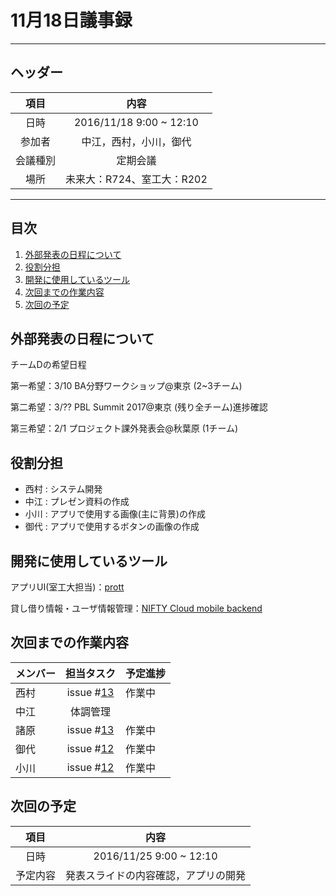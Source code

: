 # 11月18日議事録

---

## ヘッダー

|項目|内容|
|:--:|:--:|
| 日時 | 2016/11/18  9:00 ~ 12:10|
| 参加者 | 中江，西村，小川，御代 |
| 会議種別 | 定期会議 |
| 場所 | 未来大：R724、室工大：R202 |

---

## 目次

1. [外部発表の日程について](#anchar1)
2. [役割分担](#anchar2)
3. [開発に使用しているツール](#anchar3)
4. [次回までの作業内容](#anchar4)
5. [次回の予定](#anchar5)

## <div id="anchar1"/>外部発表の日程について

チームDの希望日程

第一希望：3/10 BA分野ワークショップ@東京 (2~3チーム)

第二希望：3/?? PBL Summit 2017@東京 (残り全チーム)進捗確認

第三希望：2/1 プロジェクト課外発表会@秋葉原 (1チーム)


## <div id="anchar2"/>役割分担

- 西村 : システム開発
- 中江 : プレゼン資料の作成
- 小川 : アプリで使用する画像(主に背景)の作成
- 御代 : アプリで使用するボタンの画像の作成

## <div id="anchar3" />開発に使用しているツール
アプリUI(室工大担当)：[prott](https://prottapp.com/p/d5a377)

貸し借り情報・ユーザ情報管理：[NIFTY Cloud mobile backend](http://mb.cloud.nifty.com/)

## <div id="anchar4"/>次回までの作業内容

| メンバー | 担当タスク | 予定進捗 |
| :-- | :--: | :-- |
| 西村 | issue #[13](https://github.com/enpit2016fun/pbl_d/issues/13) | 作業中 |
| 中江 | 体調管理 |  |
| 諸原 | issue #[13](https://github.com/enpit2016fun/pbl_d/issues/13) | 作業中 |
| 御代 | issue #[12](https://github.com/enpit2016fun/pbl_d/issues/12) | 作業中 |
| 小川 | issue #[12](https://github.com/enpit2016fun/pbl_d/issues/12) | 作業中 |

## <div id="anchar5"/>次回の予定

|項目|内容|
|:--:|:--:|
| 日時 | 2016/11/25  9:00 ~ 12:10|
| 予定内容 | 発表スライドの内容確認，アプリの開発 |
